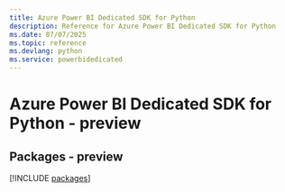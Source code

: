 ```yaml
---
title: Azure Power BI Dedicated SDK for Python
description: Reference for Azure Power BI Dedicated SDK for Python
ms.date: 07/07/2025
ms.topic: reference
ms.devlang: python
ms.service: powerbidedicated
---
```

# Azure Power BI Dedicated SDK for Python - preview
## Packages - preview
[!INCLUDE [packages](power-bi-dedicated-index.md)]